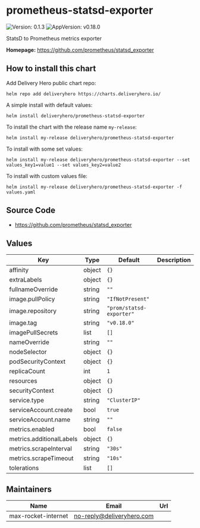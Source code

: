 # prometheus-statsd-exporter

![Version: 0.1.3](https://img.shields.io/badge/Version-0.1.3-informational?style=flat-square) ![AppVersion: v0.18.0](https://img.shields.io/badge/AppVersion-v0.18.0-informational?style=flat-square)

StatsD to Prometheus metrics exporter

**Homepage:** <https://github.com/prometheus/statsd_exporter>

## How to install this chart

Add Delivery Hero public chart repo:

```console
helm repo add deliveryhero https://charts.deliveryhero.io/
```

A simple install with default values:

```console
helm install deliveryhero/prometheus-statsd-exporter
```

To install the chart with the release name `my-release`:

```console
helm install my-release deliveryhero/prometheus-statsd-exporter
```

To install with some set values:

```console
helm install my-release deliveryhero/prometheus-statsd-exporter --set values_key1=value1 --set values_key2=value2
```

To install with custom values file:

```console
helm install my-release deliveryhero/prometheus-statsd-exporter -f values.yaml
```

## Source Code

* <https://github.com/prometheus/statsd_exporter>

## Values

| Key | Type | Default | Description |
|-----|------|---------|-------------|
| affinity | object | `{}` |  |
| extraLabels | object | `{}` |  |
| fullnameOverride | string | `""` |  |
| image.pullPolicy | string | `"IfNotPresent"` |  |
| image.repository | string | `"prom/statsd-exporter"` |  |
| image.tag | string | `"v0.18.0"` |  |
| imagePullSecrets | list | `[]` |  |
| nameOverride | string | `""` |  |
| nodeSelector | object | `{}` |  |
| podSecurityContext | object | `{}` |  |
| replicaCount | int | `1` |  |
| resources | object | `{}` |  |
| securityContext | object | `{}` |  |
| service.type | string | `"ClusterIP"` |  |
| serviceAccount.create | bool | `true` |  |
| serviceAccount.name | string | `""` |  |
| metrics.enabled | bool | `false` |  |
| metrics.additionalLabels | object | `{}` |  |
| metrics.scrapeInterval | string | `"30s"` |  |
| metrics.scrapeTimeout | string | `"10s"` |  |
| tolerations | list | `[]` |  |

## Maintainers

| Name | Email | Url |
| ---- | ------ | --- |
| max-rocket-internet | <no-reply@deliveryhero.com> |  |
